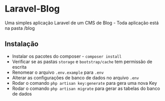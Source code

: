 # Laravel-Blog

Uma simples aplicação Laravel de um CMS de Blog - Toda aplicação está na pasta /blog

## Instalação
* Instalar os pacotes do composer - `composer install`
* Verificar se as pastas `storage` e `bootstrap/cache` tem permissão de escrita
* Renomear o arquivo `.env.example` para `.env`
* Alterar as configurações de banco de dados no arquivo `.env`
* Rodar o comando `php artisan key:generate` para gera uma nova Key
* Rodar o comando `php artisan migrate` para gerar as tabelas do banco de dados